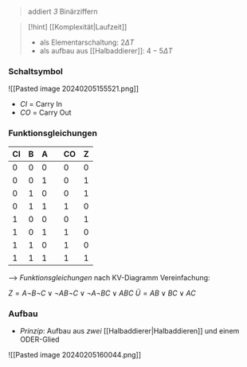 > addiert _3_ Binärziffern


> [!hint] [[Komplexität|Laufzeit]]
> - als Elementarschaltung: $2\Delta T$
> - als aufbau aus [[Halbaddierer]]: $4 - 5 \Delta T$
### Schaltsymbol
![[Pasted image 20240205155521.png]]
- _CI_ = Carry In
- _CO_ = Carry Out
### Funktionsgleichungen
| CI | B | A |  | CO | Z |
| ---- | ---- | ---- | ---- | ---- | ---- |
| 0 | 0 | 0 |  | 0 | 0 |
| 0 | 0 | 1 |  | 0 | 1 |
| 0 | 1 | 0 |  | 0 | 1 |
| 0 | 1 | 1 |  | 1 | 0 |
| 1 | 0 | 0 |  | 0 | 1 |
| 1 | 0 | 1 |  | 1 | 0 |
| 1 | 1 | 0 |  | 1 | 0 |
| 1 | 1 | 1 |  | 1 | 1 |
--> _Funktionsgleichungen_ nach KV-Diagramm Vereinfachung:

$Z = A \lnot B \lnot C \lor \lnot AB\lnot C \lor \lnot A \lnot BC \lor ABC$ 
$Ü = AB \lor BC \lor AC$ 

### Aufbau
- _Prinzip_: Aufbau aus _zwei_ [[Halbaddierer|Halbaddieren]] und einem ODER-Glied

![[Pasted image 20240205160044.png]]
